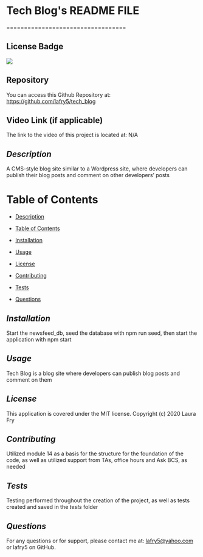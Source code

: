 # Tech Blog's README FILE
==================================

## License Badge
![](https://img.shields.io/badge/license-MIT-blue)

## Repository
You can access this Github Repository at: https://github.com/lafry5/tech_blog

## Video Link (if applicable)
The link to the video of this project is located at: N/A

## *Description*
A CMS-style blog site similar to a Wordpress site, where developers can publish their blog posts and comment on other developers’ posts

# Table of Contents
* [Description](#description)
+ [Table of Contents](#table-of-contents)
- [Installation](#installation)
* [Usage](#usage)
+ [License](#license)
- [Contributing](#contributing)
* [Tests](#tests)
+ [Questions](#questions)

## *Installation*
Start the newsfeed_db, seed the database with npm run seed, then start the application with npm start

## *Usage*
Tech Blog is a blog site where developers can publish blog posts and comment on them

## *License*
This application is covered under the MIT license. Copyright (c) 2020 Laura Fry

## *Contributing*
Utilized module 14 as a basis for the structure for the foundation of the code, as well as utilized support from TAs, office hours and Ask BCS, as needed

## *Tests*
Testing performed throughout the creation of the project, as well as tests created and saved in the _tests_ folder

## *Questions*
For any questions or for support, please contact me at: lafry5@yahoo.com or lafry5 on GitHub.


  